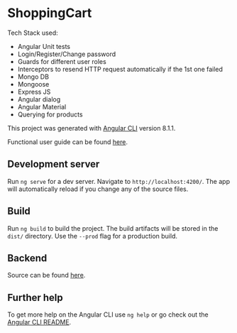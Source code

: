 # ShoppingCart

Tech Stack used:

- Angular Unit tests
- Login/Register/Change password
- Guards for different user roles
- Interceptors to resend HTTP request automatically if the 1st one failed
- Mongo DB
- Mongoose
- Express JS
- Angular dialog
- Angular Material
- Querying for products

This project was generated with [Angular CLI](https://github.com/angular/angular-cli) version 8.1.1.

Functional user guide can be found [here](https://github.com/romesh-jaya/shopping-cart-mean-angular/raw/master/Brief%20Requirements%20spec-%20monty%20Bakery%20v1.docx).

## Development server

Run `ng serve` for a dev server. Navigate to `http://localhost:4200/`. The app will automatically reload if you change any of the source files.

## Build

Run `ng build` to build the project. The build artifacts will be stored in the `dist/` directory. Use the `--prod` flag for a production build.

## Backend

Source can be found [here](https://github.com/romesh-jaya/shopping-cart-backend-nodejs).

## Further help

To get more help on the Angular CLI use `ng help` or go check out the [Angular CLI README](https://github.com/angular/angular-cli/blob/master/README.md).
